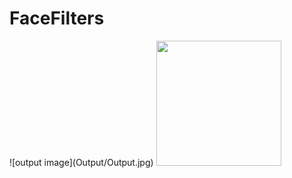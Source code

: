 # FaceFilters

<p></p>
![output image](Output/Output.jpg)
<img src="Output/Output.gif" width="200" height="200">

